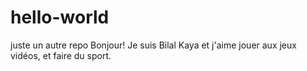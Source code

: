 # hello-world
juste un autre repo
Bonjour! Je suis Bilal Kaya et j'aime jouer aux jeux vidéos, et faire du sport.
